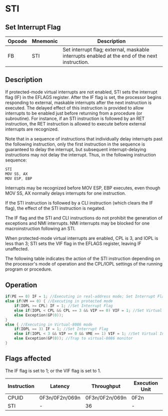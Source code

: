 # STI
 
## Set Interrupt Flag
 
 
|Opcode|Mnemonic|Description|
|-|-|-|
|FB|STI|Set interrupt flag; external, maskable interrupts enabled at the end of the next instruction.|
 
## Description
 
If protected-mode virtual interrupts are not enabled, STI sets the interrupt flag (IF) in the EFLAGS register. After the IF flag is set, the processor begins responding to external, maskable interrupts after the next instruction is executed. The delayed effect of this instruction is provided to allow interrupts to be enabled just before returning from a procedure (or subroutine). For instance, if an STI instruction is followed by an RET instruction, the RET instruction is allowed to execute before external interrupts are recognized.
 
Note that in a sequence of instructions that individually delay interrupts past the following instruction, only the first instruction in the sequence is guaranteed to delay the interrupt, but subsequent interrupt-delaying instructions may not delay the interrupt. Thus, in the following instruction sequence:
 
```c
STI
MOV SS, AX
MOV ESP, EBP

```
 
Interrupts may be recognized before MOV ESP, EBP executes, even though MOV SS, AX normally delays interrupts for one instruction.
 
If the STI instruction is followed by a CLI instruction (which clears the IF flag), the effect of the STI instruction is negated.
 
The IF flag and the STI and CLI instructions do not prohibit the generation of exceptions and NMI interrupts. NMI interrupts may be blocked for one macroinstruction following an STI.
 
When protected-mode virtual interrupts are enabled, CPL is 3, and IOPL is less than 3; STI sets the VIF flag in the EFLAGS register, leaving IF unaffected.
 
The following table indicates the action of the STI instruction depending on the processor's mode of operation and the CPL/IOPL settings of the running program or procedure.
 
 
## Operation
 
```c
if(PE == 0) IF = 1; //Executing in real-address mode; Set Interrupt Flag
else if(VM == 0) { //Executing in protected mode
	if(IOPL >= CPL) IF = 1; //Set Interrupt Flag
	else if(IOPL < CPL && CPL == 3 && VIP == 0) VIF = 1; //Set Virtual Interrupt Flag
	else Exception(GP(0));
}
else { //Executing in Virtual-8086 mode
	if(IOPL == 3) IF = 1; //Set Interrupt Flag
	else if(IOPL < 3 && VIP == 0 && VME == 1) VIF = 1; //Set Virtual Interrupt Flag
	else Exception(GP(0)); //Trap to virtual-8086 monitor
}

```
 
 
## Flags affected
 
The IF flag is set to 1; or the VIF flag is set to 1.

 
 
|Instruction|Latency|Throughput|Execution Unit|
|-|-|-|-|
|CPUID|0F3n/0F2n/069n|0F3n/0F2n/069n|0F2n|
|STI|-|36|-|
